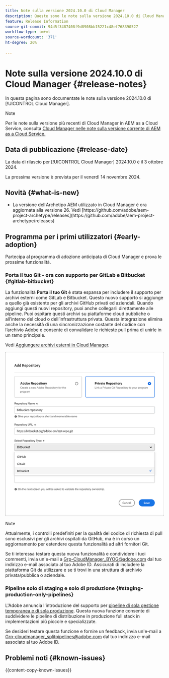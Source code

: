 ```yaml
---
title: Note sulla versione 2024.10.0 di Cloud Manager
description: Queste sono le note sulla versione 2024.10.0 di Cloud Manager.
feature: Release Information
source-git-commit: 94d5f3487408f9d8908bb15221c48ef768390527
workflow-type: tm+mt
source-wordcount: '371'
ht-degree: 26%

---
```


# Note sulla versione 2024.10.0 di Cloud Manager {#release-notes}

In questa pagina sono documentate le note sulla versione 2024.10.0 di [!UICONTROL Cloud Manager].

>[!NOTE]
>
>Per le note sulla versione più recenti di Cloud Manager in AEM as a Cloud Service, consulta [Cloud Manager nelle note sulla versione corrente di AEM as a Cloud Service.](https://experienceleague.adobe.com/it/docs/experience-manager-cloud-service/content/release-notes/cloud-manager/current)



## Data di pubblicazione {#release-date}

<!-- SAVE FOR FUTURE POSSIBLE USE No notable bugs or features for the September release of Cloud Manager. -->

La data di rilascio per [!UICONTROL Cloud Manager] 2024.10.0 è il 3 ottobre 2024.

La prossima versione è prevista per il venerdì 14 novembre 2024.



## Novità {#what-is-new}

* <!-- BOTH CS & AMS --> La versione dell’Archetipo AEM utilizzato in Cloud Manager è ora aggiornata alla versione 26. Vedi [https://github.com/adobe/aem-project-archetype/releases](https://github.com/adobe/aem-project-archetype/releases)
<!-- (CMGR-59817) -->



## Programma per i primi utilizzatori {#early-adoption}

Partecipa al programma di adozione anticipata di Cloud Manager e prova le prossime funzionalità.

### Porta il tuo Git - ora con supporto per GitLab e Bitbucket {#gitlab-bitbucket}

<!-- BOTH CS & AMS -->

La funzionalità **Porta il tuo Git** è stata espansa per includere il supporto per archivi esterni come GitLab e Bitbucket. Questo nuovo supporto si aggiunge a quello già esistente per gli archivi GitHub privati ed aziendali. Quando aggiungi questi nuovi repository, puoi anche collegarli direttamente alle pipeline. Puoi ospitare questi archivi su piattaforme cloud pubbliche o all’interno del cloud o dell’infrastruttura privata. Questa integrazione elimina anche la necessità di una sincronizzazione costante del codice con l’archivio Adobe e consente di convalidare le richieste pull prima di unirle in un ramo principale.

Vedi [Aggiungere archivi esterni in Cloud Manager](/help/managing-code/external-repositories.md).

![Finestra di dialogo Aggiungi archivio](/help/release-notes/assets/repositories-add-release-notes.png)

>[!NOTE]
>
>Attualmente, i controlli predefiniti per la qualità del codice di richiesta di pull sono esclusivi per gli archivi ospitati da GitHub, ma è in corso un aggiornamento per estendere questa funzionalità ad altri fornitori Git.

Se ti interessa testare questa nuova funzionalità e condividere i tuoi commenti, invia un&#39;e-mail a [Grp-CloudManager_BYOG@adobe.com](mailto:Grp-CloudManager_BYOG@adobe.com) dal tuo indirizzo e-mail associato al tuo Adobe ID. Assicurati di includere la piattaforma Git da utilizzare e se ti trovi in una struttura di archivio privata/pubblica o aziendale.

### Pipeline solo di staging e solo di produzione {#staging-production-only-pipelines}

L&#39;Adobe annuncia l&#39;introduzione del supporto per [pipeline di sola gestione temporanea e di sola produzione](/help/using/stage-prod-only.md). Questa nuova funzione consente di suddividere le pipeline di distribuzione in produzione full stack in implementazioni più piccole e specializzate.

Se desideri testare questa funzione e fornire un feedback, invia un&#39;e-mail a [Grp-cloudmanager_splitpipelines@adobe.com](mailto:Grp-cloudmanager_splitpipelines@adobe.com) dal tuo indirizzo e-mail associato al tuo Adobe ID.

<!-- ## Bug fixes

* text
-->

## Problemi noti {#known-issues}

{{content-copy-known-issues}}

